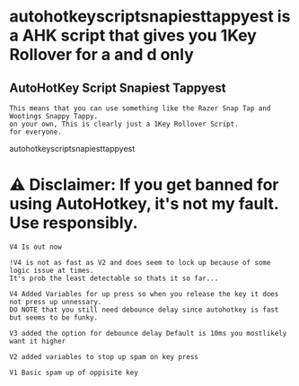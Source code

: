 # autohotkeyscriptsnapiesttappyest is a AHK script that gives you 1Key Rollover for a and d only
## AutoHotKey Script Snapiest Tappyest
```
This means that you can use something like the Razer Snap Tap and Wootings Snappy Tappy. 
on your own, This is clearly just a 1Key Rollover Script.
for everyone.
```
autohotkeyscriptsnapiesttappyest

# ⚠️ Disclaimer: If you get banned for using AutoHotkey, it's not my fault. Use responsibly.
```
V4 Is out now

!V4 is not as fast as V2 and does seem to lock up because of some logic issue at times. 
It's prob the least detectable so thats it so far...

V4 Added Variables for up press so when you release the key it does not press up unnessary.
DO NOTE that you still need debounce delay since autohotkey is fast but seems to be funky.

V3 added the option for debounce delay Default is 10ms you mostlikely want it higher

V2 added variables to stop up spam on key press

V1 Basic spam up of oppisite key
```
